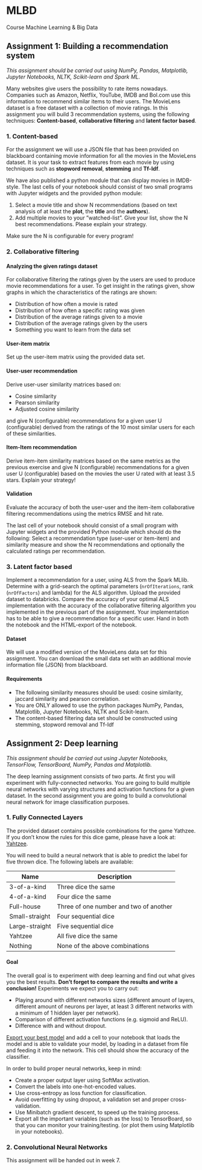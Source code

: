 # MLBD

Course Machine Learning &amp; Big Data

## Assignment 1: Building a recommendation system

*This assignment should be carried out using NumPy, Pandas, Matplotlib, Jupyter Notebooks, NLTK, Scikit-learn and Spark ML.*

Many websites give users the possibility to rate items nowadays. Companies such as Amazon, Netflix, YouTube, IMDB and Bol.com use this information to recommend similar items to their users. The MovieLens dataset is a free dataset with a collection of movie ratings.
In this assignment you will build 3 recommendation systems, using the following techniques: **Content-based**, **collaborative filtering** and **latent factor based**.

### 1. Content-based

For the assignment we will use a JSON file that has been provided on blackboard containing movie information for all the movies in the MovieLens dataset. It is your task to extract features from each movie by using techniques such as **stopword removal**, **stemming** and **Tf-Idf**.

We have also published a python module that can display movies in IMDB-style. The last cells of your notebook should consist of two small programs with Jupyter widgets and the provided python module:

1. Select a movie title and show N recommendations (based on text analysis of at least the **plot**, the **title** and the **authors**).
2. Add multiple movies to your ”watched-list”. Give your list, show the N best recommendations. Please explain your strategy.

Make sure the N is configurable for every program!

### 2. Collaborative filtering

#### Analyzing the given ratings dataset

For collaborative filtering the ratings given by the users are used to produce movie recommendations for a user. To get insight in the ratings given, show graphs in which the characteristics of the ratings are shown:

- Distribution of how often a movie is rated
- Distribution of how often a specific rating was given
- Distribution of the average ratings given to a movie
- Distribution of the average ratings given by the users
- Something you want to learn from the data set

#### User-item matrix

Set up the user-item matrix using the provided data set.

#### User-user recommendation

Derive user-user similarity matrices based on:

- Cosine similarity
- Pearson similarity
- Adjusted cosine similarity

and give N (configurable) recommendations for a given user U (configurable) derived from the ratings of the 10 most similar users for each of these similarities.

#### Item-Item recommendation

Derive item-item similarity matrices based on the same metrics as the previous exercise and give N (configurable) recommendations for a given user U (configurable) based on the movies the user U rated with at least 3.5 stars. Explain your strategy!

#### Validation

Evaluate the accuracy of both the user-user and the item-item collaborative filtering recommendations using the metrics RMSE and hit rate.

The last cell of your notebook should consist of a small program with Jupyter widgets and the provided Python module which should do the following: Select a recommendation type (user-user or item-item) and similarity measure and show the N recommendations and optionally the calculated ratings per recommendation.

### 3. Latent factor based

Implement a recommendation for a user, using ALS from the Spark MLlib. Determine with a grid-search the optimal parameters (`nrOfIterations`, rank (`nrOfFactors`) and lambda) for the ALS algorithm. Upload the provided dataset to databricks. Compare the accuracy of your optimal ALS implementation with the accuracy of the collaborative filtering algorithm you implemented in the previous part of the assignment. Your implementation has to be able to give a recommendation for a specific user. Hand in both the notebook and the HTML-export of the notebook.

#### Dataset

We will use a modified version of the MovieLens data set for this assignment. You can download the small data set with an additional movie information file (JSON) from blackboard.

#### Requirements

- The following similarity measures should be used: cosine similarity, jaccard similarity and pearson correlation.
- You are ONLY allowed to use the python packages NumPy, Pandas, Matplotlib, Jupyter Notebooks, NLTK and Scikit-learn.
- The content-based filtering data set should be constructed using stemming, stopword removal and Tf-Idf

## Assignment 2: Deep learning

*This assignment should be carried out using Jupyter Notebooks, TensorFlow, TensorBoard, NumPy, Pandas and Matplotlib.*

The deep learning assignment consists of two parts. At first you will experiment with fully-connected networks. You are going to build multiple neural networks with varying structures and activation functions for a given dataset. In the second assignment you are going to build a convolutional neural network for image classification purposes.

### 1. Fully Connected Layers

The provided dataset contains possible combinations for the game Yathzee. If you don’t know the rules for this dice game, please have a look at: [Yahtzee](https://en.wikipedia.org/wiki/Yahtzee).

You will need to build a neural network that is able to predict the label for five thrown dice. The following labels are available:

Name | Description
--- | ---
3-of-a-kind | Three dice the same
4-of-a-kind | Four dice the same
Full-house | Three of one number and two of another
Small-straight | Four sequential dice
Large-straight | Five sequential dice
Yahtzee | All five dice the same
Nothing | None of the above combinations

#### Goal

The overall goal is to experiment with deep learning and find out what gives you the best results. **Don’t forget to compare the results and write a conclusion!** Experiments we expect you to carry out:

- Playing around with different networks sizes (different amount of layers, different amount of neurons per layer, at least 3 different networks with a minimum of 1 hidden layer per network).
- Comparison of different activation functions (e.g. sigmoid and ReLU).
- Difference with and without dropout.

[Export your best model](https://www.tensorflow.org/guide/saved_model) and add a cell to your notebook that loads the model and is able to validate your model, by loading in a dataset from file and feeding it into the network. This cell should show the accuracy of the classifier.

In order to build proper neural networks, keep in mind:

- Create a proper output layer using SoftMax activation.
- Convert the labels into one-hot-encoded values.
- Use cross-entropy as loss function for classification.
- Avoid overfitting by using dropout, a validation set and proper cross-validation.
- Use Minibatch gradient descent, to speed up the training process.
- Export all the important variables (such as the loss) to TensorBoard, so that you can monitor your training/testing. (or plot them using Matplotlib in your notebooks).

### 2. Convolutional Neural Networks

This assignment will be handed out in week 7.